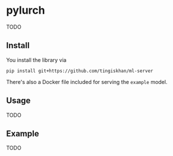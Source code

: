 # pylurch
TODO

## Install
You install the library via
```
pip install git+https://github.com/tingiskhan/ml-server
```
There's also a Docker file included for serving the `example` model.

## Usage
TODO
 
## Example
TODO
